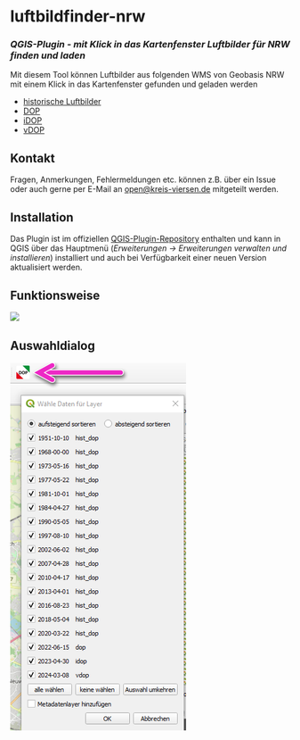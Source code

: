 # luftbildfinder-nrw

### _QGIS-Plugin - mit Klick in das Kartenfenster Luftbilder für NRW finden und laden_

Mit diesem Tool können Luftbilder aus folgenden WMS von Geobasis NRW mit einem Klick in das Kartenfenster gefunden und geladen werden
- [historische Luftbilder]
- [DOP]
- [iDOP]
- [vDOP]

## Kontakt

Fragen, Anmerkungen, Fehlermeldungen etc. können z.B. über ein Issue oder auch gerne per E-Mail an [open@kreis-viersen.de] mitgeteilt werden.

## Installation

Das Plugin ist im offiziellen [QGIS-Plugin-Repository] enthalten und kann in QGIS über das Hauptmenü (*Erweiterungen -> Erweiterungen verwalten und installieren*) installiert und auch bei Verfügbarkeit einer neuen Version aktualisiert werden.

## Funktionsweise

<img src=./luftbildfinder-nrw.gif>

## Auswahldialog
<img src=./luftbildfinder-nrw_dialog.png>


[open@kreis-viersen.de]: <mailto:open@kreis-viersen.de?subject=luftbildfinder>
[QGIS-Plugin-Repository]: <https://plugins.qgis.org/plugins/luftbildfinder-nrw/>
[historische Luftbilder]: <https://www.bezreg-koeln.nrw.de/geobasis-nrw/produkte-und-dienste/luftbild-und-satellitenbildinformationen/historische-luftbild-1>
[DOP]: <https://www.bezreg-koeln.nrw.de/geobasis-nrw/produkte-und-dienste/luftbild-und-satellitenbildinformationen/aktuelle-luftbild-und-0>
[iDOP]: <https://www.bezreg-koeln.nrw.de/geobasis-nrw/produkte-und-dienste/luftbild-und-satellitenbildinformationen/aktuelle-luftbild-und-4>
[vDOP]: <https://www.bezreg-koeln.nrw.de/geobasis-nrw/produkte-und-dienste/luftbild-und-satellitenbildinformationen/aktuelle-luftbild-und-0>

